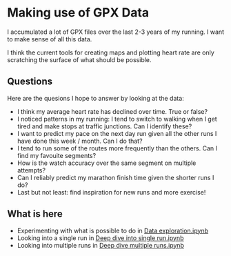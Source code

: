 # Making use of GPX Data

I accumulated a lot of GPX files over the last 2-3 years of my running. I want to make sense of all this data. 

I think the current tools for creating maps and plotting heart rate are only scratching the surface of what should be possible. 

## Questions

Here are the quesions I hope to answer by looking at the data:

- I think my average heart rate has declined over time. True or false?
- I noticed patterns in my running: I tend to switch to walking when I get tired and make stops at traffic junctions. Can I identify these?
- I want to predict my pace on the next day run given all the other runs I have done this week / month. Can I do that?
- I tend to run some of the routes more frequently than the others. Can I find my favouite segments?
- How is the watch accuracy over the same segment on multiple attempts?
- Can I reliably predict my marathon finish time given the shorter runs I do? 
- Last but not least: find inspiration for new runs and more exercise!

## What is here

- Experimenting with what is possible to do in [Data exploration.ipynb](https://github.com/evgeniyarbatov/gpx-data-analysis/blob/main/Data%20exploration.ipynb)
- Looking into a single run in [Deep dive into single run.ipynb](https://github.com/evgeniyarbatov/gpx-data-analysis/blob/main/Deep%20dive%20into%20single%20run.ipynb)
- Looking into multiple runs in [Deep dive multiple runs.ipynb](https://github.com/evgeniyarbatov/gpx-data-analysis/blob/main/Deep%20dive%20multiple%20runs.ipynb)
